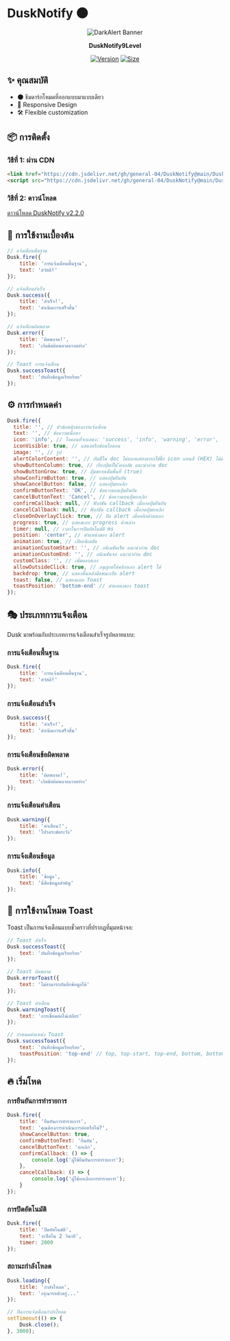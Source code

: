 # DuskNotify 🌑

<div align="center">
  
![DarkAlert Banner](https://raw.githubusercontent.com/general-04/DarkAlert/refs/heads/main/LogoDarkAlertv2.jpg)

**DuskNotify9Level**

[![Version](https://img.shields.io/badge/version-2.2.0-8B5CF6.svg)](https://github.com/general-04/DuskNotify)
[![Size](https://img.shields.io/badge/size-40kb-4F46E5.svg)]()

</div>

## ✨ คุณสมบัติ

- 🌑 ธีมดาร์กโหมดที่ออกแบบมาแบบเดียว
- 📱 Responsive Design
- 🛠️ Flexible customization  

## 📦 การติดตั้ง

### วิธีที่ 1: ผ่าน CDN

```html
<link href="https://cdn.jsdelivr.net/gh/general-04/DuskNotify@main/DuskNotify.min.css" rel="stylesheet">
<script src="https://cdn.jsdelivr.net/gh/general-04/DuskNotify@main/DuskNotify.min.js"></script>
```

### วิธีที่ 2: ดาวน์โหลด

[ดาวน์โหลด DuskNotify v2.2.0](https://github.com/general-04/DuskNotify/)

## 🚀 การใช้งานเบื้องต้น

```javascript
// แจ้งเตือนพื้นฐาน
Dusk.fire({
    title: 'การแจ้งเตือนพื้นฐาน',
    text: 'สวัสดี!'
});

// แจ้งเตือนสำเร็จ
Dusk.success({
    title: 'สำเร็จ!',
    text: 'ดำเนินการเสร็จสิ้น'
});

// แจ้งเตือนผิดพลาด
Dusk.error({
    title: 'ผิดพลาด!',
    text: 'เกิดข้อผิดพลาดบางอย่าง'
});

// Toast การแจ้งเตือน
Dusk.successToast({
    text: 'บันทึกข้อมูลเรียบร้อย'
});
```

## ⚙️ การกำหนดค่า

```javascript
Dusk.fire({
  title: '', // หัวข้อหลักของการแจ้งเตือน 
  text: '', // ข้อความเนื้อหา
  icon: 'info', // ไอคอนที่จะแสดง: 'success', 'info', 'warning', 'error', 'loading', 'ask', 'shield', 'clock', 'bell', 'search', 'setting', 'ban'
  iconVisible: true, // แสดงหรือซ่อนไอคอน
  image: '', // รูป
  alertColorContent: '', // อันนีัใน doc ไม่บอกแต่สามารถใช้ชื่อ icon แทนสี (HEX) ได้ด้วย
  showButtonColumn: true, // เรียงปุ่มเป็น ึคอลลัม แนะนำอ่าน doc
  showButtonGrow: true, // ปุ่มขยายเต็มพื้นที่ (true) 
  showConfirmButton: true, // แสดงปุ่มยืนยัน
  showCancelButton: false, // แสดงปุ่มยกเลิก
  confirmButtonText: 'OK', // ข้อความบนปุ่มยืนยัน
  cancelButtonText: 'Cancel', // ข้อความบนปุ่มยกเลิก
  confirmCallback: null, // ฟังก์ชัน callback เมื่อกดปุ่มยืนยัน
  cancelCallback: null, // ฟังก์ชัน callback เมื่อกดปุ่มยกเลิก
  closeOnOverlayClick: true, // ปิด alert เมื่อคลิกด้านนอก
  progress: true, // แสดงแถบ progress ด้านล่าง
  timer: null, // เวลาในการปิดอัตโนมัติ ms
  position: 'center', // ตำแหน่งของ alert
  animation: true, // เปิดอนิเมชัน
  animationCustomStart: '', // อนิเมชันเริีม แนะนำอ่าน doc
  animationCustomEnd: '', // อนิเมชันจบ แนะนำอ่าน doc
  customClass: '', // เพิ่มคลาสเอง
  allowOutsideClick: true, // อนุญาตให้คลิกนอก alert ได้ 
  backdrop: true, // แสดงพื้นหลังมืดขณะเปิด alert
  toast: false, // แสดงแบบ Toast 
  toastPosition: 'bottom-end' // ตำแหน่งของ toast 
});
```

## 🎭 ประเภทการแจ้งเตือน

Dusk มาพร้อมกับประเภทการแจ้งเตือนสำเร็จรูปหลายแบบ:

### การแจ้งเตือนพื้นฐาน

```javascript
Dusk.fire({
    title: 'การแจ้งเตือนพื้นฐาน',
    text: 'สวัสดี!'
});
```

### การแจ้งเตือนสำเร็จ

```javascript
Dusk.success({
    title: 'สำเร็จ!',
    text: 'ดำเนินการเสร็จสิ้น'
});
```

### การแจ้งเตือนข้อผิดพลาด

```javascript
Dusk.error({
    title: 'ผิดพลาด!',
    text: 'เกิดข้อผิดพลาดบางอย่าง'
});
```

### การแจ้งเตือนคำเตือน

```javascript
Dusk.warning({
    title: 'คำเตือน!',
    text: 'โปรดระมัดระวัง'
});
```

### การแจ้งเตือนข้อมูล

```javascript
Dusk.info({
    title: 'ข้อมูล',
    text: 'นี่คือข้อมูลสำคัญ'
});
```

## 🍞 การใช้งานโหมด Toast

Toast เป็นการแจ้งเตือนแบบชั่วคราวที่ปรากฏที่มุมหน้าจอ:

```javascript
// Toast สำเร็จ
Dusk.successToast({
    text: 'บันทึกข้อมูลเรียบร้อย'
});

// Toast ผิดพลาด
Dusk.errorToast({
    text: 'ไม่สามารถบันทึกข้อมูลได้'
});

// Toast คำเตือน
Dusk.warningToast({
    text: 'การเชื่อมต่อไม่เสถียร'
});

// กำหนดตำแหน่ง Toast
Dusk.successToast({
    text: 'บันทึกข้อมูลเรียบร้อย',
    toastPosition: 'top-end' // top, top-start, top-end, bottom, bottom-start, bottom-end
});
```

## 🔥 เริ่มโหด

### การยืนยันการทำรายการ

```javascript
Dusk.fire({
    title: 'ยืนยันการทำรายการ',
    text: 'คุณต้องการดำเนินการต่อหรือไม่?',
    showCancelButton: true,
    confirmButtonText: 'ยืนยัน',
    cancelButtonText: 'ยกเลิก',
    confirmCallback: () => {
        console.log('ผู้ใช้ยืนยันการทำรายการ');
    },
    cancelCallback: () => {
        console.log('ผู้ใช้ยกเลิกการทำรายการ');
    }
});
```

### การปิดอัตโนมัติ

```javascript
Dusk.fire({
    title: 'ปิดอัตโนมัติ',
    text: 'จะปิดใน 2 วินาที',
    timer: 2000
});
```

### สถานะกำลังโหลด

```javascript
Dusk.loading({
    title: 'กำลังโหลด',
    text: 'กรุณารอสักครู่...'
});

// ปิดการแจ้งเตือนกำลังโหลด
setTimeout(() => {
    Dusk.close();
}, 3000);
```
